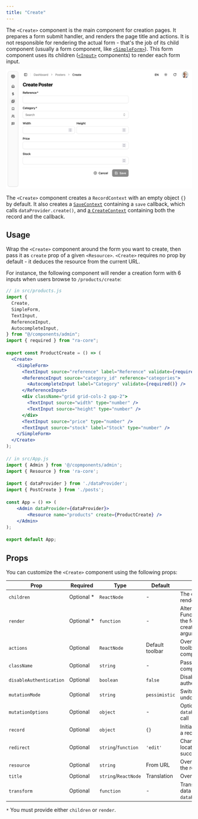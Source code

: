 ```yaml
---
title: "Create"
---
```


The `<Create>` component is the main component for creation pages. It prepares a form submit handler, and renders the page title and actions. It is not responsible for rendering the actual form - that's the job of its child component (usually a form component, like [`<SimpleForm>`](https://marmelab.com/react-admin/SimpleForm.html)). This form component uses its children ([`<Input>`](https://marmelab.com/react-admin/Inputs.html) components) to render each form input.

![product creation form](./images/products-create.png)

The `<Create>` component creates a `RecordContext` with an empty object `{}` by default. It also creates a [`SaveContext`](https://marmelab.com/react-admin/useSaveContext.html) containing a `save` callback, which calls `dataProvider.create()`, and [a `CreateContext`](https://marmelab.com/react-admin/useCreateContext.html) containing both the record and the callback.

## Usage

Wrap the `<Create>` component around the form you want to create, then pass it as `create` prop of a given `<Resource>`. `<Create>` requires no prop by default - it deduces the resource from the current URL.

For instance, the following component will render a creation form with 6 inputs when users browse to `/products/create`:

```jsx
// in src/products.js
import {
  Create,
  SimpleForm,
  TextInput,
  ReferenceInput,
  AutocompleteInput,
} from "@/components/admin";
import { required } from "ra-core";

export const ProductCreate = () => (
  <Create>
    <SimpleForm>
      <TextInput source="reference" label="Reference" validate={required()} />
      <ReferenceInput source="category_id" reference="categories">
        <AutocompleteInput label="Category" validate={required()} />
      </ReferenceInput>
      <div className="grid grid-cols-2 gap-2">
        <TextInput source="width" type="number" />
        <TextInput source="height" type="number" />
      </div>
      <TextInput source="price" type="number" />
      <TextInput source="stock" label="Stock" type="number" />
    </SimpleForm>
  </Create>
);

// in src/App.js
import { Admin } from '@/copmponents/admin';
import { Resource } from 'ra-core';

import { dataProvider } from './dataProvider';
import { PostCreate } from './posts';

const App = () => (
    <Admin dataProvider={dataProvider}>
        <Resource name="products" create={ProductCreate} />
    </Admin>
);

export default App;
```

## Props

You can customize the `<Create>` component using the following props:

| Prop                | Required | Type                | Default        | Description                                                                                      |
|---------------------|----------|---------------------|----------------|--------------------------------------------------------------------------------------------------|
| `children`          | Optional&nbsp;* | `ReactNode`         | -              | The components that render the form                                                              |
| `render`            | Optional&nbsp;* | `function`          | -              | Alternative to children. Function that renders the form, receives the create context as argument |
| `actions`           | Optional | `ReactNode`         | Default toolbar| Override the actions toolbar with a custom component                                             |
| `className`         | Optional | `string`            | -              | Passed to the root component                                                                     |
| `disableAuthentication` | Optional | `boolean`      | `false`         | Disable the authentication check                                                                 |
| `mutationMode`      | Optional | `string`            | `pessimistic`  | Switch to optimistic or undoable mutations                                                       |
| `mutationOptions`   | Optional | `object`            | -              | Options for the `dataProvider.create()` call                                                     |
| `record`            | Optional | `object`            | `{}`           | Initialize the form with a record                                                                |
| `redirect`          | Optional | `string`/`function` | `'edit'`       | Change the redirect location after successful creation                                           |
| `resource`          | Optional | `string`            | From URL       | Override the name of the resource to create                                                      |
| `title`             | Optional | `string`/`ReactNode`| Translation    | Override the page title                                                                          |
| `transform`         | Optional | `function`          | -              | Transform the form data before calling `dataProvider.create()`                                   |

`*` You must provide either `children` or `render`.
